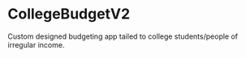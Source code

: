 # CollegeBudgetV2
Custom designed budgeting app tailed to college students/people of irregular income.
